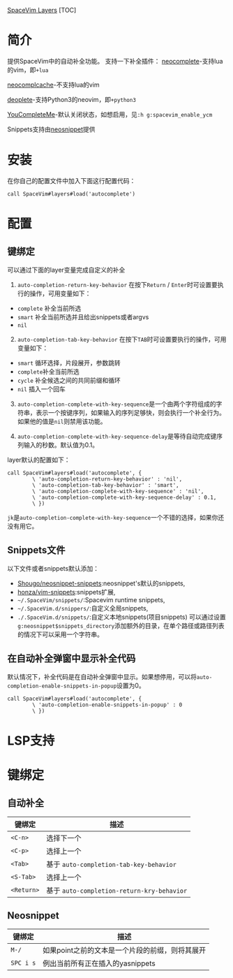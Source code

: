 [SpaceVim Layers](../layers.md)
[TOC]
# 简介
提供SpaceVim中的自动补全功能。
支持一下补全插件：
[neocomplete](https://github.com/Shougo/neocomplete.vim)-支持lua的vim，即`+lua`

[neocomplcache](https://github.com/Shougo/neocomplcache.vim)-不支持lua的vim

[deoplete](https://github.com/Shougo/deoplete.nvim)-支持Python3的neovim，即`+python3`

[YouCompleteMe](https://github.com/Valloric/YouCompleteMe)-默认关闭状态，如想启用，见`:h g:spacevim_enable_ycm`

Snippets支持由[neosnippet](https://github.com/Shougo/neosnippet.vim)提供
# 安装
在你自己的配置文件中加入下面这行配置代码：
```vim
call SpaceVim#layers#load('autocomplete')
```
# 配置
## 键绑定
可以通过下面的layer变量完成自定义的补全
1. `auto-completion-return-key-behavior` 在按下`Return` / `Enter`时可设置要执行的操作，可用变量如下：
 * `complete` 补全当前所选
 * `smart` 补全当前所选并且给出snippets或者argvs
 * `nil`

2. `auto-completion-tab-key-behavior` 在按下`TAB`时可设置要执行的操作，可用变量如下：
 * `smart` 循环选择，片段展开，参数跳转
 * `complete`补全当前所选
 * `cycle` 补全候选之间的共同前缀和循环
 * `nil` 插入一个回车

3. `auto-completion-complete-with-key-sequence`是一个由两个字符组成的字符串，表示一个按键序列，如果输入的序列足够快，则会执行一个补全行为。如果他的值是`nil`则禁用该功能。

4. `auto-completion-complete-with-key-sequence-delay`是等待自动完成键序列输入的秒数。默认值为0.1。

layer默认的配置如下：
```vim
call SpaceVim#layers#load('autocomplete', {
        \ 'auto-completion-return-key-behavior' : 'nil',
        \ 'auto-completion-tab-key-behavior' : 'smart',
        \ 'auto-completion-complete-with-key-sequence' : 'nil',
        \ 'auto-completion-complete-with-key-sequence-delay' : 0.1,
        \ })
```
`jk`是`auto-completion-complete-with-key-sequence`一个不错的选择，如果你还没有用它。

## Snippets文件
以下文件或者snippets默认添加：
* [Shougo/neosnippet-snippets](https://github.com/Shougo/neosnippet-snippets):neosnippet's默认的snippets,
* [honza/vim-snippets](https://github.com/honza/vim-snippets):snippets扩展,
* `~/.SpaceVim/snippets/`:Spacevim runtime snippets,
* `~/.SpaceVim.d/snippers/`:自定义全局snippets,
* `./.SpaceVim.d/snippets/`:自定义本地snippets(项目snippets)
可以通过设置`g:neosnippet$snippets_directory`添加额外的目录，在单个路径或路径列表的情况下可以采用一个字符串。

## 在自动补全弹窗中显示补全代码
默认情况下，补全代码是在自动补全弹窗中显示。如果想停用，可以将`auto-completion-enable-snippets-in-popup`设置为0。
```vim
call SpaceVim#layers#load('autocomplete', {
        \ 'auto-completion-enable-snippets-in-popup' : 0
        \ })
```

# LSP支持
# 键绑定
## 自动补全
|键绑定|描述|
|-|-|
|`<C-n>`|选择下一个|
|`<C-p>`|选择上一个|
|`<Tab>`|基于 `auto-completion-tab-key-behavior`|
|`<S-Tab>`|选择上一个|
|`<Return>`|基于 `auto-completion-return-kry-behavior`
## Neosnippet
|键绑定|描述|
|-|-|
|`M-/`|如果point之前的文本是一个片段的前缀，则将其展开|
|`SPC i s`|例出当前所有正在插入的yasnippets|


